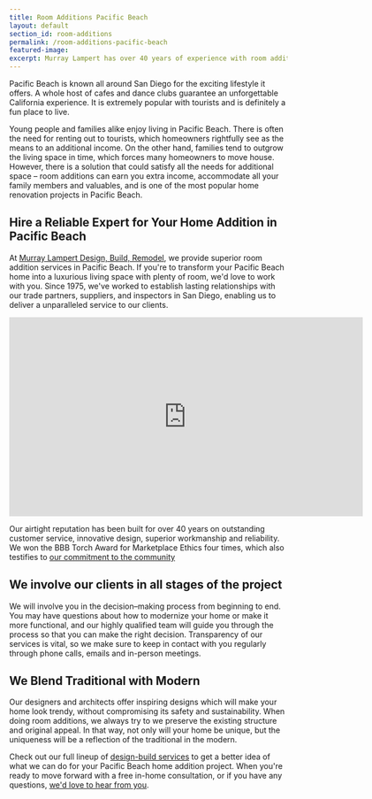```yaml
---
title: Room Additions Pacific Beach
layout: default
section_id: room-additions
permalink: /room-additions-pacific-beach
featured-image:
excerpt: Murray Lampert has over 40 years of experience with room additions in Pacific Beach, San Diego. Take your Pacific Beach home addition to the next level with us.
---
```


Pacific Beach is known all around San Diego for the exciting lifestyle it offers. A whole host of cafes and dance clubs guarantee an unforgettable California experience. It is extremely popular with tourists and is definitely a fun place to live.

Young people and families alike enjoy living in Pacific Beach. There is often the need for renting out to tourists, which homeowners rightfully see as the means to an additional income. On the other hand, families tend to outgrow the living space in time, which forces many homeowners to move house. However, there is a solution that could satisfy all the needs for additional space – room additions can earn you extra income, accommodate all your family members and valuables, and is one of the most popular home renovation projects in Pacific Beach.

## Hire a Reliable Expert for Your Home Addition in Pacific Beach

At [Murray Lampert Design, Build, Remodel](/), we provide superior room addition services in Pacific Beach. If you're to transform your Pacific Beach home into a luxurious living space with plenty of room, we'd love to work with you. Since 1975, we've worked to establish lasting relationships with our trade partners, suppliers, and inspectors in San Diego, enabling us to deliver a unparalleled service to our clients.

<div class="flex-video">
  <iframe width="640" height="360" src="https://www.youtube.com/embed/RGn8ISNG-AY" frameborder="0" allowfullscreen></iframe>
</div>

Our airtight reputation has been built for over 40 years on outstanding customer service, innovative design, superior workmanship and reliability. We won the BBB Torch Award for Marketplace Ethics four times, which also testifies to <a href="http://murraylampert.com/another-better-business-bureau-torch-award/">our commitment to the community</a>

## We involve our clients in all stages of the project

We will involve you in the decision–making process from beginning to end. You may have questions about how to modernize your home or make it more functional, and our highly qualified team will guide you through the process so that you can make the right decision. Transparency of our services is vital, so we make sure to keep in contact with you regularly through phone calls, emails and in-person meetings.

## We Blend Traditional with Modern

Our designers and architects offer inspiring designs which will make your home look trendy, without compromising its safety and sustainability. When doing room additions, we always try to we preserve the existing structure and original appeal. In that way, not only will your home be unique, but the uniqueness will be a reflection of the traditional in the modern.

Check out our full lineup of [design-build services](/design-build-services-san-diego) to get a better idea of what we can do for your Pacific Beach home addition project. When you're ready to move forward with a free in-home consultation, or if you have any questions, [we'd love to hear from you](/contact).
